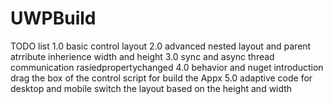 # UWPBuild
TODO list
1.0 basic control layout
2.0 advanced nested layout and parent atrribute inherience
    width and height
3.0 sync and async thread communication
    rasiedpropertychanged
4.0 behavior and nuget introduction
    drag the box of the control
    script for build the Appx
5.0 adaptive code for desktop and mobile
    switch the layout based on the height and width
